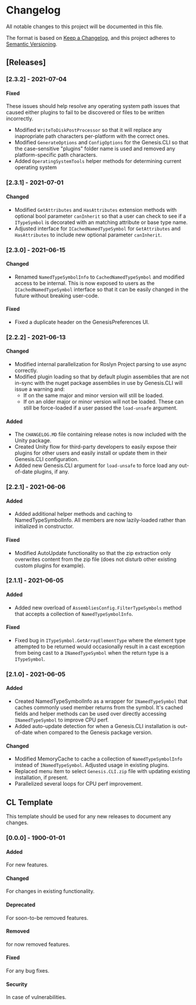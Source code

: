 # Changelog
All notable changes to this project will be documented in this file.

The format is based on [Keep a Changelog](https://keepachangelog.com/en/1.0.0/),
and this project adheres to [Semantic Versioning](https://semver.org/spec/v2.0.0.html).

## [Releases]
### [2.3.2] - 2021-07-04
#### Fixed
These issues should help resolve any operating system path issues that caused either plugins to fail to be discovered or files to be written incorrectly.
* Modified `WriteToDiskPostProcessor` so that it will replace any inapropriate path characters per-platform with the correct ones.
* Modified `GenerateOptions` and `ConfigOptions` for the Genesis.CLI so that the case-sensitive "plugins" folder name is used and removed any platform-specific path characters.
* Added `OperatingSystemTools` helper methods for determining current operating system

### [2.3.1] - 2021-07-01
#### Changed
* Modified `GetAttributes` and `HasAttributes` extension methods with optional bool parameter `canInherit` so that a user can check to see if a `ITypeSymbol` is decorated with an matching attribute or base type name.
* Adjusted interface for `ICachedNamedTypeSymbol` for `GetAttributes` and `HasAttributes` to include new optional parameter `canInherit`.

### [2.3.0] - 2021-06-15
#### Changed
* Renamed `NamedTypeSymbolInfo` to `CachedNamedTypeSymbol` and modified access to be internal. This is now exposed to users as the `ICachedNamedTypeSymbol` interface so that it can be easily changed in the future without breaking user-code.

#### Fixed
* Fixed a duplicate header on the GenesisPreferences UI.

### [2.2.2] - 2021-06-13
#### Changed
* Modified internal parallelization for Roslyn Project parsing to use async correctly.
* Modified plugin loading so that by default plugin assemblies that are not in-sync with the nuget package assemblies in use by Genesis.CLI will issue a warning and:
    * If on the same major and minor version will still be loaded.
    * If on an older major or minor version will not be loaded. These can still be force-loaded if a user passed the `load-unsafe` argument.

#### Added
* The `CHANGELOG.MD` file containing release notes is now included with the Unity package.
* Created Unity flow for third-party developers to easily expose their plugins for other users and easily install or update them in their Genesis.CLI configuration.
* Added new Genesis.CLI argument for `load-unsafe` to force load any out-of-date plugins, if any.

### [2.2.1] - 2021-06-06
#### Added
* Added additional helper methods and caching to NamedTypeSymbolInfo. All members are now lazily-loaded rather than initialized in constructor.

#### Fixed
* Modified AutoUpdate functionality so that the zip extraction only overwrites content from the zip file (does not disturb other existing custom plugins for example).

### [2.1.1] - 2021-06-05
#### Added
* Added new overload of `AssembliesConfig.FilterTypeSymbols` method that accepts a collection of `NamedTypeSymbolInfo`.

#### Fixed
* Fixed bug in `ITypeSymbol.GetArrayElementType` where the element type attempted to be returned would occasionally result in a cast exception from being cast to a `INamedTypeSymbol` when the return type is a `ITypeSymbol`.

### [2.1.0] - 2021-06-05
#### Added
* Created NamedTypeSymbolInfo as a wrapper for `INamedTypeSymbol` that caches commonly used member returns from the symbol. It's cached fields and helper methods can be used over directly accessing `INamedTypeSymbol` to improve CPU perf.
* Added auto-update detection for when a Genesis.CLI installation is out-of-date when compared to the Genesis package version. 

#### Changed
* Modified MemoryCache to cache a collection of `NamedTypeSymbolInfo` instead of `INamedTypeSymbol`. Adjusted usage in existing plugins. 
* Replaced menu item to select `Genesis.CLI.zip` file with updating existing installation, if present.
* Parallelized several loops for CPU perf improvement.

## CL Template
This template should be used for any new releases to document any changes.

### [0.0.0] - 1900-01-01
#### Added
For new features.

#### Changed
For changes in existing functionality.

#### Deprecated
For soon-to-be removed features.

#### Removed
for now removed features.

#### Fixed
For any bug fixes.

#### Security
In case of vulnerabilities.